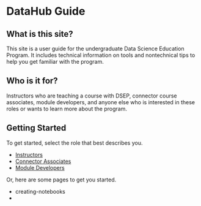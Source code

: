 # DataHub Guide

## What is this site?

This site is a user guide for the undergraduate Data Science Education Program. It includes technical information on tools and nontechnical tips to help you get familiar with the program.

## Who is it for?

Instructors who are teaching a course with DSEP, connector course associates, module developers, and anyone else who is interested in these roles or wants to learn more about the program.

## Getting Started

To get started, select the role that best describes you.

* [Instructors](http://127.0.0.1:8000/pages/instructor.html)
* [Connector Associates](http://127.0.0.1:8000/pages/connector-associate.html)
* [Module Developers](http://127.0.0.1:8000/pages/module-developer.html)

Or, here are some pages to get you started.

* creating-notebooks
* 


